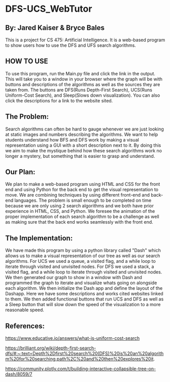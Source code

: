 # DFS-UCS_WebTutor
## By: Jared Kaiser & Bryce Bales
This is a project for CS 475: Artificial Intelligence. It is a web-based program to show users how to use the DFS and UFS search algorithms.

## HOW TO USE
To use this program, run the Main.py file and click the link in the output. This will take you to a window in your browser where the graph will be with buttons and descriptions of the algorithms as well as the sources they are taken from. The buttons are DFS(Runs Depth-First Search), UCS(Runs Uniform-Cost Search), and Sleep(Slows down visualization). You can also click the descriptions for a link to the website sited.

## The Problem:
Search algorithms can often be hard to gauge whenever we are just looking at static images and numbers describing the algorithms. We want to help students understand how BFS and DFS work by making a visual representation using a GUI with a short description next to it. By doing this we aim to make the mystique behind how these search algorithms work no longer a mystery, but something that is easier to grasp and understand.

## Our Plan:
We plan to make a web-based program using HTML and CSS for the front end and using Python for the back end to get the visual representation to move. We are combining techniques by using different front-end and back-end languages. The problem is small enough to be completed on time because we are only using 2 search algorithms and we both have prior experience in HTML, CSS, and Python. We foresee the animation of the proper implementation of each search algorithm to be a challenge as well as making sure that the back end works seamlessly with the front end.

## The Implementation:
We have made this program by using a python library called "Dash" which allows us to make a visual representation of our tree as well as our search algorithms. For UCS we used a queue, a visited flag, and a while loop to iterate through visited and unvisited nodes. For DFS we used a stack, a visited flag, and a while loop to iterate through visited and unvisited nodes. We then generated our graph to show in a window with Dash and programmed the graph to iterate and visualize whats going on alongside each algorithm. We then initialize the Dash app and define the layout of the Dashapp. Here we have some descriptions and works cited websites linked to them. We then added functional buttons that run UCS and DFS as well as a Sleep button that will slow down the speed of the visualization to a more reasonable speed.

## References:
https://www.educative.io/answers/what-is-uniform-cost-search

https://brilliant.org/wiki/depth-first-search-dfs/#:~:text=Depth%2Dfirst%20search%20(DFS)%20is%20an%20algorithm%20for%20searching,path%2C%20and%20then%20explores%20it.

https://community.plotly.com/t/building-interactive-collapsible-tree-on-dash/8059/7
